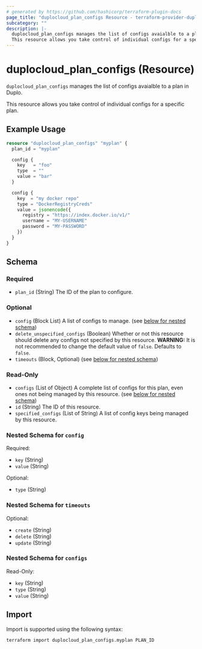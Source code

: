 ```yaml
---
# generated by https://github.com/hashicorp/terraform-plugin-docs
page_title: "duplocloud_plan_configs Resource - terraform-provider-duplocloud"
subcategory: ""
description: |-
  duplocloud_plan_configs manages the list of configs avaialble to a plan in Duplo.
  This resource allows you take control of individual configs for a specific plan.
---
```


# duplocloud_plan_configs (Resource)

`duplocloud_plan_configs` manages the list of configs avaialble to a plan in Duplo.

This resource allows you take control of individual configs for a specific plan.

## Example Usage

```terraform
resource "duplocloud_plan_configs" "myplan" {
  plan_id = "myplan"

  config {
    key   = "foo"
    type  = ""
    value = "bar"
  }

  config {
    key  = "my docker repo"
    type = "DockerRegistryCreds"
    value = jsonencode({
      registry = "https://index.docker.io/v1/"
      username = "MY-USERNAME"
      password = "MY-PASSWORD"
    })
  }
}
```

<!-- schema generated by tfplugindocs -->
## Schema

### Required

- `plan_id` (String) The ID of the plan to configure.

### Optional

- `config` (Block List) A list of configs to manage. (see [below for nested schema](#nestedblock--config))
- `delete_unspecified_configs` (Boolean) Whether or not this resource should delete any configs not specified by this resource. **WARNING:**  It is not recommended to change the default value of `false`. Defaults to `false`.
- `timeouts` (Block, Optional) (see [below for nested schema](#nestedblock--timeouts))

### Read-Only

- `configs` (List of Object) A complete list of configs for this plan, even ones not being managed by this resource. (see [below for nested schema](#nestedatt--configs))
- `id` (String) The ID of this resource.
- `specified_configs` (List of String) A list of config keys being managed by this resource.

<a id="nestedblock--config"></a>
### Nested Schema for `config`

Required:

- `key` (String)
- `value` (String)

Optional:

- `type` (String)


<a id="nestedblock--timeouts"></a>
### Nested Schema for `timeouts`

Optional:

- `create` (String)
- `delete` (String)
- `update` (String)


<a id="nestedatt--configs"></a>
### Nested Schema for `configs`

Read-Only:

- `key` (String)
- `type` (String)
- `value` (String)

## Import

Import is supported using the following syntax:

```shell
terraform import duplocloud_plan_configs.myplan PLAN_ID
```
